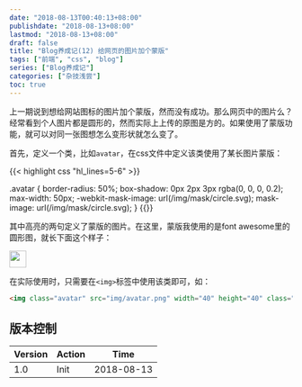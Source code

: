 ```yaml
---
date: "2018-08-13T00:40:13+08:00"
publishdate: "2018-08-13+08:00"
lastmod: "2018-08-13+08:00"
draft: false
title: "Blog养成记(12) 给网页的图片加个蒙版"
tags: ["前端", "css", "blog"]
series: ["Blog养成记"]
categories: ["杂技浅尝"]
toc: true
---
```


上一期说到想给网站图标的图片加个蒙版，然而没有成功。那么网页中的图片么？经常看到个人图片都是圆形的，然而实际上上传的原图是方的。如果使用了蒙版功能，就可以对同一张图想怎么变形状就怎么变了。

首先，定义一个类，比如`avatar`，在css文件中定义该类使用了某长图片蒙版：

{{< highlight css "hl_lines=5-6" >}}

.avatar {
  border-radius: 50%;
  box-shadow: 0px 2px 3px rgba(0, 0, 0, 0.2);
  max-width: 50px;
  -webkit-mask-image: url(/img/mask/circle.svg);
  mask-image: url(/img/mask/circle.svg);
}
{{</highlight >}}

其中高亮的两句定义了蒙版的图片。在这里，蒙版我使用的是font awesome里的圆形图，就长下面这个样子：

<img name="circle mask" src="/img/mask/circle.svg"  width='30px'/>

在实际使用时，只需要在`<img>`标签中使用该类即可，如：

```html
<img class="avatar" src="img/avatar.png" width="40" height="40" class="d-inline-block align-top" alt="" />
```

## 版本控制

| Version | Action | Time       |
| ------- | ------ | ---------- |
| 1.0     | Init   | 2018-08-13 |

